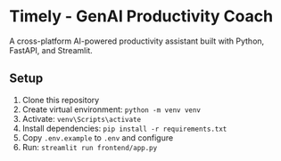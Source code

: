 # Timely - GenAI Productivity Coach

A cross-platform AI-powered productivity assistant built with Python, FastAPI, and Streamlit.

## Setup
1. Clone this repository
2. Create virtual environment: `python -m venv venv`
3. Activate: `venv\Scripts\activate`
4. Install dependencies: `pip install -r requirements.txt`
5. Copy `.env.example` to `.env` and configure
6. Run: `streamlit run frontend/app.py`
